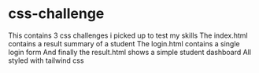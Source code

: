 # css-challenge
This contains 3 css challenges i picked up to test my skills
The index.html contains a result summary of a student 
The login.html contains a single login form
And finally the result.html shows a simple student dashboard
All styled with tailwind css
